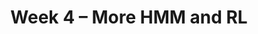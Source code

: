 ---
    title: Week 4 – More HMM and RL
    weekNumber: 4
    days:
      - date: 2023-7-24
        events:
          "**LEC 12**{: .label .label-lecture } [TBA]()":
            "[🎥]()"
      - date: 2023-7-25
        events:
          "**LEC 13**{: .label .label-lecture } [TBA]()":
            "[🎥]()"
          "**QUIZ 3**{: .label .label-disc } **Quiz 3**":
      - date: 2023-7-26
        events:
          "**LEC 14**{: .label .label-lecture } [TBA]()":
            "[🎥]()"  

      - date: 2023-7-27
        events:
          "**LEC 15**{: .label .label-lecture } [TBA]()":
            "[🎥]()"
          "**DISC 7**{: .label .label-disc } Discussion 7":
          "**Reflect**{: .label .label-reflection } [Reflection 4 due]()":

      - date: 2023-7-28
        events:
          "**HW 4**{: .label .label-hw } [HW 4 due]()":
              
---